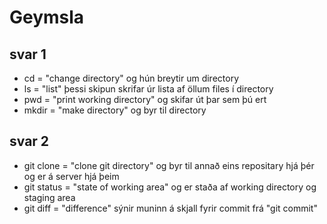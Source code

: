 # Geymsla
## svar 1
* cd = "change directory" og hún breytir um directory
* ls = "list" þessi skipun skrifar úr lista af öllum files í directory
* pwd = "print working directory" og skifar út þar sem þú ert
* mkdir = "make directory" og byr til directory
## svar 2
* git clone = "clone git directory" og byr til annað eins repositary hjá þér og er á server hjá þeim
* git status = "state of working area" og er staða af working directory og staging area
* git diff = "difference" sýnir muninn á skjall fyrir commit frá "git commit"

